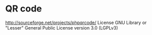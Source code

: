QR code
======
http://sourceforge.net/projects/phpqrcode/
License
GNU Library or "Lesser" General Public License version 3.0 (LGPLv3)
